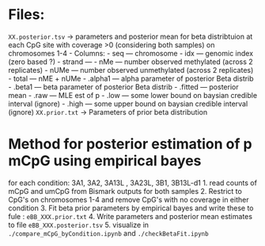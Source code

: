 # Files:
`XX.posterior.tsv` -> parameters and posterior mean for beta distribtuion at each CpG site with coverage >0 (considering both samples) on chromosomes 1-4
	- Columns:
	 	- seq — chromosome
		- idx — genomic index (zero based ?)
		- strand — 
		- nMe — number observed methylated (across 2 replicates)
		- nUMe — number observed unmethylated (across 2 replicates)
		- total — nME + nUMe
		- .alpha1 — alpha parameter of posterior Beta distrib
		- .beta1  — beta parameter of posterior Beta distrib
		- .fitted — posterior mean
		- .raw — MLE est of p 
		- .low  — some lower bound on baysian credible interval (ignore)
		- .high — some upper bound on baysian credible interval (ignore)
`XX.prior.txt` -> Parameters of prior beta distribution 

# Method for posterior estimation of p mCpG using empirical bayes
for each condition: 3A1, 3A2, 3A13L , 3A23L, 3B1, 3B13L-d1
	1. read counts of mCpG  and umCpG from Bismark outputs for both samples
	2. Restrict to CpG's on chromosomes 1-4 and remove CpG's with no coverage in either condition
	3. Fit beta prior parameters by empirical bayes and write these to fule : `eBB_XXX.prior.txt`
	4. Write parameters and posterior mean estimates to file `eBB_XXX.posterior.tsv`
	5. visualize in `./compare_mCpG_byCondition.ipynb` and `./checkBetaFit.ipynb` 
